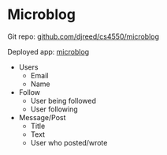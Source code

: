 # Microblog

Git repo: [github.com/djreed/cs4550/microblog](https://github.com/djreed/cs4550/tree/master/microblog)

Deployed app: [microblog](http://microblog.davidjreed.net/)

 - Users
   - Email
   - Name
 - Follow
   - User being followed
   - User following
 - Message/Post
   - Title
   - Text
   - User who posted/wrote
